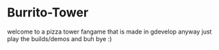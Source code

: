 # Burrito-Tower
welcome to a pizza tower fangame that is made in gdevelop
anyway just play the builds/demos and buh bye :)

